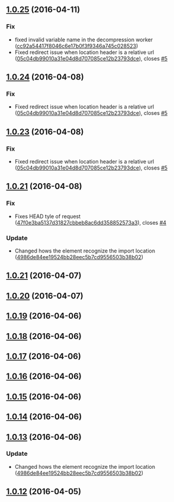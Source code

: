 <a name="1.0.25"></a>
## [1.0.25](https://github.com/jarrodek/socket-fetch/compare/1.0.21...v1.0.25) (2016-04-11)


### Fix

* fixed invalid variable name in the decompression worker ([cc92a54417f8046c6e17b0f3f9346a745c028523](https://github.com/jarrodek/socket-fetch/commit/cc92a54417f8046c6e17b0f3f9346a745c028523))
* Fixed redirect issue when location header is a relative url  ([05c04db99010a31e04d8d707085ce12b23793dce](https://github.com/jarrodek/socket-fetch/commit/05c04db99010a31e04d8d707085ce12b23793dce)), closes [#5](https://github.com/jarrodek/socket-fetch/issues/5)



<a name="1.0.24"></a>
## [1.0.24](https://github.com/jarrodek/socket-fetch/compare/1.0.21...v1.0.24) (2016-04-08)


### Fix

* Fixed redirect issue when location header is a relative url  ([05c04db99010a31e04d8d707085ce12b23793dce](https://github.com/jarrodek/socket-fetch/commit/05c04db99010a31e04d8d707085ce12b23793dce)), closes [#5](https://github.com/jarrodek/socket-fetch/issues/5)



<a name="1.0.23"></a>
## [1.0.23](https://github.com/jarrodek/socket-fetch/compare/1.0.21...v1.0.23) (2016-04-08)


### Fix

* Fixed redirect issue when location header is a relative url  ([05c04db99010a31e04d8d707085ce12b23793dce](https://github.com/jarrodek/socket-fetch/commit/05c04db99010a31e04d8d707085ce12b23793dce)), closes [#5](https://github.com/jarrodek/socket-fetch/issues/5)



<a name="1.0.21"></a>
## [1.0.21](https://github.com/jarrodek/socket-fetch/compare/1.0.12...v1.0.21) (2016-04-08)


### Fix

* Fixes HEAD tyle of request  ([47f0e3ba5137d31827cbbeb8ac6dd358852573a3](https://github.com/jarrodek/socket-fetch/commit/47f0e3ba5137d31827cbbeb8ac6dd358852573a3)), closes [#4](https://github.com/jarrodek/socket-fetch/issues/4)

### Update

* Changed hows the element recognize the import location ([4986de84ee19524bb28eec5b7cd9556503b38b02](https://github.com/jarrodek/socket-fetch/commit/4986de84ee19524bb28eec5b7cd9556503b38b02))



<a name="1.0.21"></a>
## [1.0.21](https://github.com/jarrodek/socket-fetch/compare/1.0.19...v1.0.21) (2016-04-07)




<a name="1.0.20"></a>
## [1.0.20](https://github.com/jarrodek/socket-fetch/compare/1.0.19...v1.0.20) (2016-04-07)




<a name="1.0.19"></a>
## [1.0.19](https://github.com/jarrodek/socket-fetch/compare/1.0.18...v1.0.19) (2016-04-06)




<a name="1.0.18"></a>
## [1.0.18](https://github.com/jarrodek/socket-fetch/compare/1.0.17...v1.0.18) (2016-04-06)




<a name="1.0.17"></a>
## [1.0.17](https://github.com/jarrodek/socket-fetch/compare/1.0.16...v1.0.17) (2016-04-06)




<a name="1.0.16"></a>
## [1.0.16](https://github.com/jarrodek/socket-fetch/compare/1.0.15...v1.0.16) (2016-04-06)




<a name="1.0.15"></a>
## [1.0.15](https://github.com/jarrodek/socket-fetch/compare/1.0.14...v1.0.15) (2016-04-06)




<a name="1.0.14"></a>
## [1.0.14](https://github.com/jarrodek/socket-fetch/compare/1.0.13...v1.0.14) (2016-04-06)




<a name="1.0.13"></a>
## [1.0.13](https://github.com/jarrodek/socket-fetch/compare/v1.0.10...v1.0.13) (2016-04-06)


### Update

* Changed hows the element recognize the import location ([4986de84ee19524bb28eec5b7cd9556503b38b02](https://github.com/jarrodek/socket-fetch/commit/4986de84ee19524bb28eec5b7cd9556503b38b02))



<a name="1.0.12"></a>
## [1.0.12](https://github.com/jarrodek/socket-fetch/compare/v1.0.11...v1.0.12) (2016-04-05)




